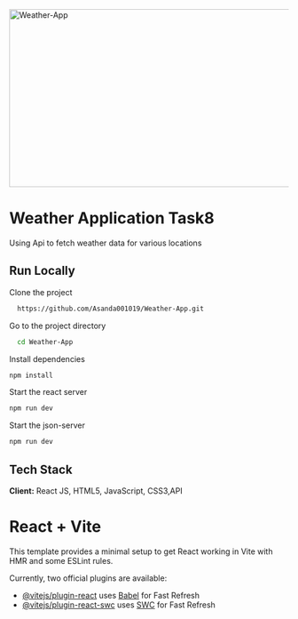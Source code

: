 <img src="https://socialify.git.ci/Asanda001019/Weather-App/image?language=1&owner=1&name=1&stargazers=1&theme=Light" alt="Weather-App" width="640" height="320" />
<h1>Weather Application Task8</h1>
<p>Using Api to fetch weather data for various locations </p>

## Run Locally
Clone the project
```bash
  https://github.com/Asanda001019/Weather-App.git
```
Go to the project directory
```bash
  cd Weather-App
```
Install dependencies
```bash
npm install 
```
Start the react server
```bash
npm run dev
```
Start the json-server
```bash
npm run dev
```
## Tech Stack
**Client:** React JS, HTML5, JavaScript, CSS3,API

# React + Vite

This template provides a minimal setup to get React working in Vite with HMR and some ESLint rules.

Currently, two official plugins are available:

- [@vitejs/plugin-react](https://github.com/vitejs/vite-plugin-react/blob/main/packages/plugin-react/README.md) uses [Babel](https://babeljs.io/) for Fast Refresh
- [@vitejs/plugin-react-swc](https://github.com/vitejs/vite-plugin-react-swc) uses [SWC](https://swc.rs/) for Fast Refresh
